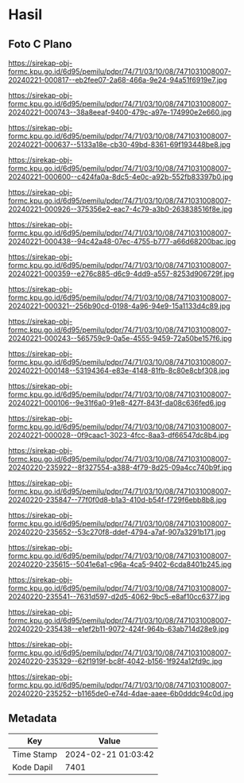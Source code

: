 # Hasil

## Foto C Plano

https://sirekap-obj-formc.kpu.go.id/6d95/pemilu/pdpr/74/71/03/10/08/7471031008007-20240221-000817--eb2fee07-2a68-466a-9e24-94a51f6919e7.jpg

https://sirekap-obj-formc.kpu.go.id/6d95/pemilu/pdpr/74/71/03/10/08/7471031008007-20240221-000743--38a8eeaf-9400-479c-a97e-174990e2e660.jpg

https://sirekap-obj-formc.kpu.go.id/6d95/pemilu/pdpr/74/71/03/10/08/7471031008007-20240221-000637--5133a18e-cb30-49bd-8361-69f193448be8.jpg

https://sirekap-obj-formc.kpu.go.id/6d95/pemilu/pdpr/74/71/03/10/08/7471031008007-20240221-000600--c424fa0a-8dc5-4e0c-a92b-552fb83397b0.jpg

https://sirekap-obj-formc.kpu.go.id/6d95/pemilu/pdpr/74/71/03/10/08/7471031008007-20240221-000926--375356e2-eac7-4c79-a3b0-263838516f8e.jpg

https://sirekap-obj-formc.kpu.go.id/6d95/pemilu/pdpr/74/71/03/10/08/7471031008007-20240221-000438--94c42a48-07ec-4755-b777-a66d68200bac.jpg

https://sirekap-obj-formc.kpu.go.id/6d95/pemilu/pdpr/74/71/03/10/08/7471031008007-20240221-000359--e276c885-d6c9-4dd9-a557-8253d906729f.jpg

https://sirekap-obj-formc.kpu.go.id/6d95/pemilu/pdpr/74/71/03/10/08/7471031008007-20240221-000321--256b90cd-0198-4a96-94e9-15a1133d4c89.jpg

https://sirekap-obj-formc.kpu.go.id/6d95/pemilu/pdpr/74/71/03/10/08/7471031008007-20240221-000243--565759c9-0a5e-4555-9459-72a50be157f6.jpg

https://sirekap-obj-formc.kpu.go.id/6d95/pemilu/pdpr/74/71/03/10/08/7471031008007-20240221-000148--53194364-e83e-4148-81fb-8c80e8cbf308.jpg

https://sirekap-obj-formc.kpu.go.id/6d95/pemilu/pdpr/74/71/03/10/08/7471031008007-20240221-000106--9e31f6a0-91e8-427f-843f-da08c636fed6.jpg

https://sirekap-obj-formc.kpu.go.id/6d95/pemilu/pdpr/74/71/03/10/08/7471031008007-20240221-000028--0f9caac1-3023-4fcc-8aa3-df66547dc8b4.jpg

https://sirekap-obj-formc.kpu.go.id/6d95/pemilu/pdpr/74/71/03/10/08/7471031008007-20240220-235922--8f327554-a388-4f79-8d25-09a4cc740b9f.jpg

https://sirekap-obj-formc.kpu.go.id/6d95/pemilu/pdpr/74/71/03/10/08/7471031008007-20240220-235847--77f0f0d8-b1a3-410d-b54f-f729f6ebb8b8.jpg

https://sirekap-obj-formc.kpu.go.id/6d95/pemilu/pdpr/74/71/03/10/08/7471031008007-20240220-235652--53c270f8-ddef-4794-a7af-907a3291b171.jpg

https://sirekap-obj-formc.kpu.go.id/6d95/pemilu/pdpr/74/71/03/10/08/7471031008007-20240220-235615--5041e6a1-c96a-4ca5-9402-6cda8401b245.jpg

https://sirekap-obj-formc.kpu.go.id/6d95/pemilu/pdpr/74/71/03/10/08/7471031008007-20240220-235541--7631d597-d2d5-4062-9bc5-e8af10cc6377.jpg

https://sirekap-obj-formc.kpu.go.id/6d95/pemilu/pdpr/74/71/03/10/08/7471031008007-20240220-235438--e1ef2b11-9072-424f-964b-63ab714d28e9.jpg

https://sirekap-obj-formc.kpu.go.id/6d95/pemilu/pdpr/74/71/03/10/08/7471031008007-20240220-235329--62f1919f-bc8f-4042-b156-1f924a12fd9c.jpg

https://sirekap-obj-formc.kpu.go.id/6d95/pemilu/pdpr/74/71/03/10/08/7471031008007-20240220-235252--b1165de0-e74d-4dae-aaee-6b0dddc94c0d.jpg


## Metadata

| Key        | Value               |
| ---------- | ------------------- |
| Time Stamp | 2024-02-21 01:03:42 |
| Kode Dapil | 7401                |



